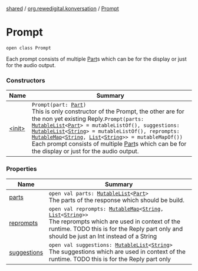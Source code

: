 [shared](../../index.md) / [org.rewedigital.konversation](../index.md) / [Prompt](./index.md)

# Prompt

`open class Prompt`

Each prompt consists of multiple [Part](../-part/index.md)s which can be for the display or just for the audio output.

### Constructors

| Name | Summary |
|---|---|
| [&lt;init&gt;](-init-.md) | `Prompt(part: `[`Part`](../-part/index.md)`)`<br>This is only constructor of the Prompt, the other are for the non yet existing Reply.`Prompt(parts: `[`MutableList`](https://kotlinlang.org/api/latest/jvm/stdlib/kotlin.collections/-mutable-list/index.html)`<`[`Part`](../-part/index.md)`> = mutableListOf(), suggestions: `[`MutableList`](https://kotlinlang.org/api/latest/jvm/stdlib/kotlin.collections/-mutable-list/index.html)`<`[`String`](https://kotlinlang.org/api/latest/jvm/stdlib/kotlin/-string/index.html)`> = mutableListOf(), reprompts: `[`MutableMap`](https://kotlinlang.org/api/latest/jvm/stdlib/kotlin.collections/-mutable-map/index.html)`<`[`String`](https://kotlinlang.org/api/latest/jvm/stdlib/kotlin/-string/index.html)`, `[`List`](https://kotlinlang.org/api/latest/jvm/stdlib/kotlin.collections/-list/index.html)`<`[`String`](https://kotlinlang.org/api/latest/jvm/stdlib/kotlin/-string/index.html)`>> = mutableMapOf())`<br>Each prompt consists of multiple [Part](../-part/index.md)s which can be for the display or just for the audio output. |

### Properties

| Name | Summary |
|---|---|
| [parts](parts.md) | `open val parts: `[`MutableList`](https://kotlinlang.org/api/latest/jvm/stdlib/kotlin.collections/-mutable-list/index.html)`<`[`Part`](../-part/index.md)`>`<br>The parts of the response which should be build. |
| [reprompts](reprompts.md) | `open val reprompts: `[`MutableMap`](https://kotlinlang.org/api/latest/jvm/stdlib/kotlin.collections/-mutable-map/index.html)`<`[`String`](https://kotlinlang.org/api/latest/jvm/stdlib/kotlin/-string/index.html)`, `[`List`](https://kotlinlang.org/api/latest/jvm/stdlib/kotlin.collections/-list/index.html)`<`[`String`](https://kotlinlang.org/api/latest/jvm/stdlib/kotlin/-string/index.html)`>>`<br>The reprompts which are used in context of the runtime. TODO this is for the Reply part only and should be just an Int instead of a String |
| [suggestions](suggestions.md) | `open val suggestions: `[`MutableList`](https://kotlinlang.org/api/latest/jvm/stdlib/kotlin.collections/-mutable-list/index.html)`<`[`String`](https://kotlinlang.org/api/latest/jvm/stdlib/kotlin/-string/index.html)`>`<br>The suggestions which are used in context of the runtime. TODO this is for the Reply part only |
